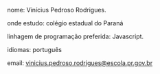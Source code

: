 nome: Vinícius Pedroso Rodrigues.

onde estudo: colégio estadual do Paraná

linhagem de programação preferida: Javascript.

idiomas: português

email: vinicius.pedroso.rodrigues@escola.pr.gov.br
